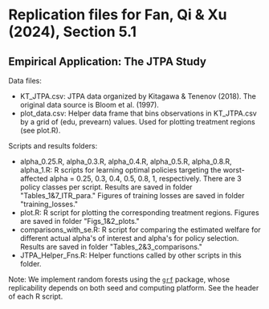 # Replication files for Fan, Qi & Xu (2024), Section 5.1
## Empirical Application: The JTPA Study
Data files: 
- KT_JTPA.csv: JTPA data organized by Kitagawa & Tenenov (2018). The original data source is Bloom et al. (1997).
- plot_data.csv: Helper data frame that bins observations in KT_JTPA.csv by a grid of (edu, prevearn) values. Used for plotting treatment regions (see plot.R). 

Scripts and results folders:
- alpha_0.25.R, alpha_0.3.R, alpha_0.4.R, alpha_0.5.R, alpha_0.8.R, alpha_1.R: R scripts for learning optimal policies targeting the worst-affected alpha = 0.25, 0.3, 0.4, 0.5, 0.8, 1, respectively. There are 3 policy classes per script. Results are saved in folder "Tables_1&7_ITR_para." Figures of training losses are saved in folder "training_losses."
- plot.R: R script for plotting the corresponding treatment regions. Figures are saved in folder "Figs_1&2_plots."
- comparisons_with_se.R: R script for comparing the estimated welfare for different actual alpha's of interest and alpha's for policy selection. Results are saved in folder "Tables_2&3_comparisons."
- JTPA_Helper_Fns.R: Helper functions called by other scripts in this folder. 

Note: We implement random forests using the [`grf`](https://grf-labs.github.io/grf/reference/index.html) package, whose replicability depends on both seed and computing platform. See the header of each R script.